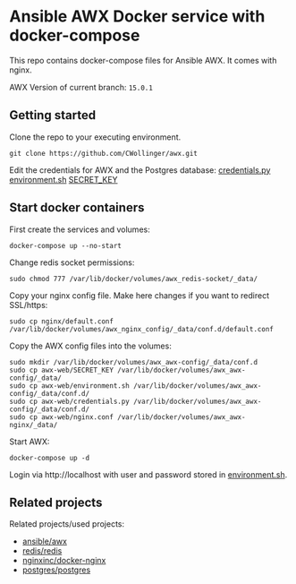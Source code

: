 # Ansible AWX Docker service with docker-compose 

This repo contains docker-compose files for Ansible AWX. It comes with nginx.

AWX Version of current branch: `15.0.1`

## Getting started
Clone the repo to your executing environment.
````shell
git clone https://github.com/CWollinger/awx.git
````

Edit the credentials for AWX and the Postgres database:
[credentials.py](awx-web/credentials.py) 
[environment.sh](awx-web/environment.sh)
[SECRET_KEY](awx-web/SECRET_KEY)

## Start docker containers
First create the services and volumes:
````shell
docker-compose up --no-start 
````

Change redis socket permissions:
````shell
sudo chmod 777 /var/lib/docker/volumes/awx_redis-socket/_data/
````

Copy your nginx config file. Make here changes if you want to redirect SSL/https:
````shell
sudo cp nginx/default.conf /var/lib/docker/volumes/awx_nginx_config/_data/conf.d/default.conf 
````

Copy the AWX config files into the volumes:
````shell
sudo mkdir /var/lib/docker/volumes/awx_awx-config/_data/conf.d
sudo cp awx-web/SECRET_KEY /var/lib/docker/volumes/awx_awx-config/_data/
sudo cp awx-web/environment.sh /var/lib/docker/volumes/awx_awx-config/_data/conf.d/
sudo cp awx-web/credentials.py /var/lib/docker/volumes/awx_awx-config/_data/conf.d/
sudo cp awx-web/nginx.conf /var/lib/docker/volumes/awx_awx-nginx/_data/
````

Start AWX:
````shell
docker-compose up -d
````

Login via http://localhost with user and password stored in [environment.sh](awx-web/environment.sh).

## Related projects
Related projects/used projects:

- [ansible/awx](https://github.com/ansible/awx)
- [redis/redis](https://github.com/redis/redis)
- [nginxinc/docker-nginx](https://github.com/nginxinc/docker-nginx)
- [postgres/postgres](https://github.com/postgres/postgres)
